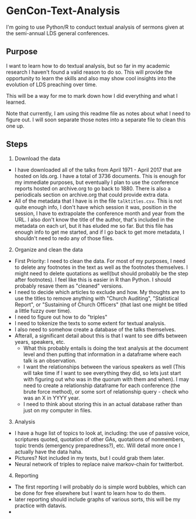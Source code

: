 # GenCon-Text-Analysis
I'm going to use Python/R to conduct textual analysis of sermons given at the semi-annual LDS general conferences.

## Purpose
I want to learn how to do textual analysis, but so far in my academic research I haven't found a valid reason to do so. This will provide the opportunity to learn the skills and also may show cool insights into the evolution of LDS preaching over time.

This will be a way for me to mark down how I did everything and what I learned.

Note that currently, I am using this readme file as notes about what I need to figure out. I will soon separate those notes into a separate file to clean this one up.

##  Steps
1. Download the data
  * I have downloaded all of the talks from April 1971 - April 2017 that are hosted on lds.org. I have a total of 3736 documents. This is enough for my immediate purposes, but eventually I plan to use the conference reports hosted on archive.org to go back to 1880. There is also a periodicals section on archive.org that could provide extra data.
  * All of the metadata that I have is in the file `talktitles.csv`. This is not quite enough info, I don't have which session it was, position in the session, I have to extrapolate the conference month and year from the URL. I also don't know the title of the author, that's included in the metadata on each url, but it has eluded me so far. But this file has enough info to get me started, and if I go back to get more metadata, I shouldn't need to redo any of those files.

2. Organize and clean the data
  * First Priority: I need to clean the data. For most of my purposes, I need to delete any footnotes in the text as well as the footnotes themselves. I might need to delete quotations as well(but should probably be the step after footnotes). I feel like this is easier in R than Python. I should probably resave them as "cleaned" versions.
  * I need to decide which articles to exclude and how. My thoughts are to use the titles to remove anything with "Church Auditing", "Statistical Report", or "Sustaining of Church Officers" (that last one might be titled a little fuzzy over time).
  * I need to figure out how to do "triples"
  * I need to tokenize the texts to some extent for textual analysis.
  * I also need to somehow create a database of the talks themselves.
  * Afterall, a significant detail about this is that I want to see diffs between years, speakers, etc.
      * What this probably entails is doing the text analysis at the document level and then putting that information in a dataframe where each talk is an observation.
      * I want the relationships between the various speakers as well (This will take time if I want to see everything they did, so lets just start with figuring out who was in the quorum with them and when). I may need to create a relationship dataframe for each conference (the brute force method), or some sort of relationship query - check who was an X in YYYY year.
      * I need to think about storing this in an actual database rather than just on my computer in files.

3. Analysis
 * I have a huge list of topics to look at, including: the use of passive voice, scriptures quoted, quotation of other GAs, quotations of nonmembers, topic trends (emergency preparedness?), etc. Will detail more once I actually have the data haha.
 * Pictures? Not included in my texts, but I could grab them later.
 * Neural network of triples to replace naive markov-chain for twitterbot.
4. Reporting
 * The first reporting I will probably do is simple word bubbles, which can be done for free elsewhere but I want to learn how to do them.
 * later reporting should include graphs of various sorts, this will be my practice with datavis.
 *
